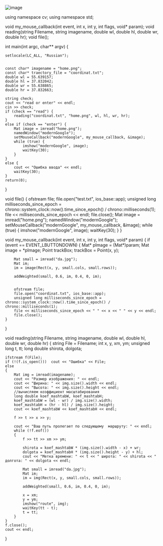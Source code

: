 ![image](https://user-images.githubusercontent.com/91465477/150936501-a6839f34-f5fb-41f4-9908-7e901c05fa43.png)



using namespace cv;
using namespace std;

void my_mouse_callback(int event, int x, int y, int flags, void* param);
void reading(string Filename, string imagename, double wl, double hl, double wr, double hr);
void file();

int main(int argc, char** argv) {
	
	setlocale(LC_ALL, "Russian");
	

	const char* imagename = "home.png";
	const char* traectory_file = "coordinat.txt";
	double wl = 55.639157;
	double hl = 37.832042;
	double wr = 55.638865;
	double hr = 37.832663;

	string check;
	cout << "read or enter" << endl;
	cin >> check;
	if (check == "read") {
		reading("coordinat.txt", "home.png", wl, hl, wr, hr);
	}
	else if (check == "enter") {
		Mat image = imread("home.png");
		namedWindow("modernGoogle");
		setMouseCallback("modernGoogle", my_mouse_callback, &image);
		while (true) {
			imshow("modernGoogle", image);
			waitKey(30);
		}
	}
	else {
		cout << "Ошибка ввода" << endl;
		waitKey(30);
	}
	return(0);
}

void file()
{
	ofstream file;
	file.open("test.txt", ios_base::app);
	unsigned long milliseconds_since_epoch = chrono::system_clock::now().time_since_epoch() / chrono::milliseconds(1);
	file << milliseconds_since_epoch << endl;
	file.close();
	Mat image = imread("home.png");
	namedWindow("modernGoogle");
	setMouseCallback("modernGoogle", my_mouse_callback, &image);
	while (true) {
		imshow("modernGoogle", image);
		waitKey(30);
	}
}

void my_mouse_callback(int event, int x, int y, int flags, void* param)
{
	if (event == EVENT_LBUTTONDOWN)
	{
		Mat* pImage = (Mat*)param;
		Mat image = *pImage;
		Point trackBox;
		trackBox = Point(x, y);

		Mat small = imread("da.jpg");
		Mat im;
		im = image(Rect(x, y, small.cols, small.rows));

		addWeighted(small, 0.6, im, 0.4, 0, im);


		ofstream file;
		file.open("coordinat.txt", ios_base::app);
		unsigned long milliseconds_since_epoch = chrono::system_clock::now().time_since_epoch() / chrono::milliseconds(1);
		file << milliseconds_since_epoch << " " << x << " " << y << endl;
		file.close();
	}
}

void reading(string Filename, string imagename, double wl, double hl, double wr, double hr)
{
	string File = Filename;
	int x, y, xm, ym;
	unsigned long t, tt;
	long double shirota, dolgota;

	ifstream f(File);
	if (!(f.is_open()))  cout << "Ошибка" << File;
	else
	{
		Mat img = imread(imagename);
		cout << "Размер изображения: " << endl;
		cout << "Ширина: " << img.size().width << endl;
		cout << "Высота: " << img.size().height << endl;
		//вычисляем коэффициент масштабирования
		long double koef_mashtabW, koef_mashtabH;
		koef_mashtabW = (wl - wr) / img.size().width;
		koef_mashtabH = (hr - hl) / img.size().height;
		cout << koef_mashtabW << koef_mashtabH << endl;

		f >> t >> x >> y;

		cout << "Ваш путь пролегает по следующему  маршруту: " << endl;
		while (!f.eof())
		{
			f >> tt >> xm >> ym;

			shirota = koef_mashtabW * (img.size().width - x) + wr;
			dolgota = koef_mashtabH * (img.size().height - y) + hl;
			cout << "Метка времени: " << t << " широта: " << shirota << " долгота: " << dolgota << endl;

			Mat small = imread("da.jpg");
			Mat im;
			im = img(Rect(x, y, small.cols, small.rows));

			addWeighted(small, 0.6, im, 0.4, 0, im);

			x = xm;
			y = ym;
			imshow("route", img);
			waitKey(tt - t);
			t = tt;
		}
	}
	f.close();
	cout << endl;
}


